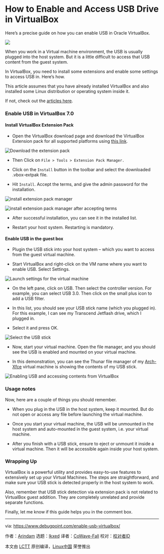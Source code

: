 [#]: subject: "How to Enable and Access USB Drive in VirtualBox"
[#]: via: "https://www.debugpoint.com/enable-usb-virtualbox/"
[#]: author: "Arindam https://www.debugpoint.com/author/admin1/"
[#]: collector: "lkxed"
[#]: translator: " "
[#]: reviewer: " "
[#]: publisher: " "
[#]: url: " "

How to Enable and Access USB Drive in VirtualBox
======
Here’s a precise guide on how you can enable USB in Oracle VirtualBox.

![][1]

When you work in a Virtual machine environment, the USB is usually plugged into the host system. But it is a little difficult to access that USB content from the guest system.

In VirtualBox, you need to install some extensions and enable some settings to access USB in. Here’s how.

This article assumes that you have already installed VirtualBox and also installed some Linux distribution or operating system inside it.

If not, check out the [articles here][2].

### Enable USB in VirtualBox 7.0

#### Install VirtualBox Extension Pack

* Open the VirtualBox download page and download the VirtualBox Extension pack for all supported platforms using [this link][3].

![Download the extension pack][4]

* Then Click on `File > Tools > Extension Pack Manager.`

* Click on the `Install` button in the toolbar and select the downloaded .vbox-extpak file.

* Hit `Install`. Accept the terms, and give the admin password for the installation.

![install extension pack manager][5]

![install extension pack manager after accepting terms][6]

* After successful installation, you can see it in the installed list.

* Restart your host system. Restarting is mandatory.

#### Enable USB in the guest box

* Plugin the USB stick into your host system – which you want to access from the guest virtual machine.

* Start VirtualBox and right-click on the VM name where you want to enable USB. Select Settings.

![Launch settings for the virtual machine][7]

* On the left pane, click on USB. Then select the controller version. For example, you can select USB 3.0. Then click on the small plus icon to add a USB filter.

* In this list, you should see your USB stick name (which you plugged in). For this example, I can see my Transcend Jetflash drive, which I plugged in.

* Select it and press OK.

![Select the USB stick][8]

* Now, start your virtual machine. Open the file manager, and you should see the USB is enabled and mounted on your virtual machine.

* In this demonstration, you can see the Thunar file manager of my [Arch-Xfce][9] virtual machine is showing the contents of my USB stick.

![Enabling USB and accessing contents from VirtualBox][10]

### Usage notes

Now, here are a couple of things you should remember.

* When you plug in the USB in the host system, keep it mounted. But do not open or access any file before launching the virtual machine.

* Once you start your virtual machine, the USB will be unmounted in the host system and auto-mounted in the guest system, i.e. your virtual machine.

* After you finish with a USB stick, ensure to eject or unmount it inside a virtual machine. Then it will be accessible again inside your host system.

### Wrapping Up

VirtualBox is a powerful utility and provides easy-to-use features to extensively set up your Virtual Machines. The steps are straightforward, and make sure your USB stick is detected properly in the host system to work.

Also, remember that USB stick detection via extension pack is not related to VirtualBox guest addition. They are completely unrelated and provide separate functions.

Finally, let me know if this guide helps you in the comment box.

--------------------------------------------------------------------------------

via: https://www.debugpoint.com/enable-usb-virtualbox/

作者：[Arindam][a]
选题：[lkxed][b]
译者：[CoWave-Fall](https://github.com/CoWave-Fall)
校对：[校对者ID](https://github.com/校对者ID)

本文由 [LCTT](https://github.com/LCTT/TranslateProject) 原创编译，[Linux中国](https://linux.cn/) 荣誉推出

[a]: https://www.debugpoint.com/author/admin1/
[b]: https://github.com/lkxed
[1]: https://www.debugpoint.com/wp-content/uploads/2022/10/usb-vbox-1024x576.jpg
[2]: https://www.debugpoint.com/tag/virtualbox
[3]: https://www.virtualbox.org/wiki/Downloads
[4]: https://www.debugpoint.com/wp-content/uploads/2022/10/Download-the-extension-pack.jpg
[5]: https://www.debugpoint.com/wp-content/uploads/2022/10/install-extension-pack-manager.jpg
[6]: https://www.debugpoint.com/wp-content/uploads/2022/10/install-extension-pack-manager-after-accepting-terms.jpg
[7]: https://www.debugpoint.com/wp-content/uploads/2022/10/Launch-settings-for-the-virtual-machine.jpg
[8]: https://www.debugpoint.com/wp-content/uploads/2022/10/Select-the-USB-stick.jpg
[9]: https://www.debugpoint.com/xfce-arch-linux-install-4-16/
[10]: https://www.debugpoint.com/wp-content/uploads/2022/10/Enabling-USB-and-accessing-contents-from-VirtualBox.jpg
